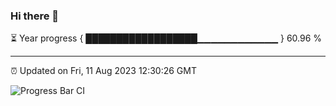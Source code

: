 ### Hi there 👋

⏳ Year progress { ██████████████████▁▁▁▁▁▁▁▁▁▁▁▁ } 60.96 %

---

⏰ Updated on Fri, 11 Aug 2023 12:30:26 GMT

![Progress Bar CI](https://github.com/ZhaoGui/ZhaoGui/workflows/Progress%20Bar%20CI/badge.svg)
